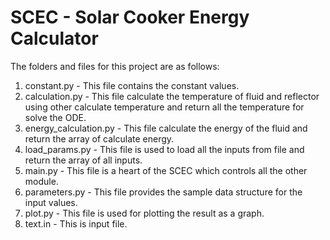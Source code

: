 # SCEC - Solar Cooker Energy Calculator

The folders and files for this project are as follows:
1. constant.py - This file contains the constant values. 
2. calculation.py - This file calculate the temperature of fluid and reflector using other calculate temperature and return all the temperature for solve the ODE. 
3. energy_calculation.py - This file calculate the energy of the fluid and return the array of calculate energy.
4. load_params.py - This file is used to load all the inputs from file and return the array of all inputs.
5. main.py - This file is a heart of the SCEC which controls all the other module.
6. parameters.py - This file provides the sample data structure for the input values.
7. plot.py - This file is used for plotting the result as a graph. 
8. text.in - This is input file. 

